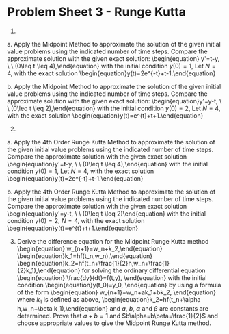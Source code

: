 <!-- #region -->
# Problem Sheet 3 - Runge Kutta
1. 
a. Apply the Midpoint Method to approximate the solution of the given initial value problems using the indicated number of time steps. Compare the approximate solution with the given exact solution:
\begin{equation} y'=t-y, \ \ (0\leq t \leq 4),\end{equation}
with the initial condition $y(0)=1,$
Let $N=4$,  with the exact solution
\begin{equation}y(t)=2e^{-t}+t-1.\end{equation}


b. Apply the Midpoint Method to approximate the solution of the given initial value problems using the indicated number of time steps. Compare the approximate solution with the given exact solution:
\begin{equation}y'=y-t, \ \ (0\leq t \leq 2),\end{equation}
with the initial condition $y(0)=2,$
Let $N=4$, with the exact solution
\begin{equation}y(t)=e^{t}+t+1.\end{equation}



2. 
a. Apply the 4th Order Runge Kutta Method to approximate the solution of the given initial value problems using the indicated number of time steps. Compare the approximate solution with the given exact solution
\begin{equation}y'=t-y, \ \ (0\leq t \leq 4),\end{equation}
with the initial condition $y(0)=1,$
Let $N=4$, with the exact solution
\begin{equation}y(t)=2e^{-t}+t-1.\end{equation}


b. Apply the 4th Order Runge Kutta Method to approximate the solution of the given initial value problems using the indicated number of time steps. Compare the approximate solution with the given exact solution
\begin{equation}y'=y-t, \ \ (0\leq t \leq 2)\end{equation}
with the initial condition $y(0)=2,$
$N=4$, with the exact solution
\begin{equation}y(t)=e^{t}+t+1.\end{equation}



3. Derive the difference equation for the Midpoint Runge Kutta method
\begin{equation} w_{n+1}=w_n+k_2,\end{equation}
\begin{equation}k_1=hf(t_n,w_n),\end{equation}
\begin{equation}k_2=hf(t_n+\frac{1}{2}h,w_n+\frac{1}{2}k_1),\end{equation}
for solving the ordinary differential equation
\begin{equation} \frac{dy}{dt}=f(t,y), \end{equation}
with the initial condition
\begin{equation}y(t_0)=y_0, \end{equation}
by using a formula of the form
\begin{equation} w_{n+1}=w_n+ak_1+bk_2, \end{equation}
where $k_1$ is defined as above,
\begin{equation}k_2=hf(t_n+\alpha h,w_n+\beta k_1),\end{equation}
and $a$, $b$, $\alpha$ and $\beta$ are constants are determined. Prove that $a+b=1$ and $b\alpha=b\beta=\frac{1}{2}$ and choose appropriate values to give the Midpoint Runge Kutta method.




